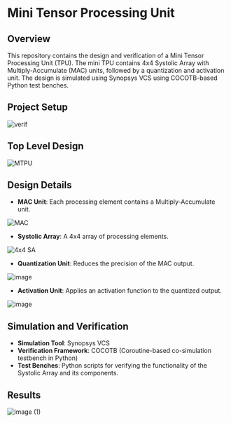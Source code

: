 # Mini Tensor Processing Unit

## Overview

This repository contains the design and verification of a Mini Tensor Processing Unit (TPU). The mini TPU contains 4x4 Systolic Array with Multiply-Accumulate (MAC) units, followed by a quantization and activation unit. The design is simulated using Synopsys VCS using COCOTB-based Python test benches.

## Project Setup

![verif](https://github.com/eengr-aneesrehman/Mini-Tensor-Processing-Unit/assets/103167188/1bc6d148-2885-493e-bbc1-f76f02bdc1b4)


## Top Level Design 

![MTPU](https://github.com/eengr-aneesrehman/Mini-Tensor-Processing-Unit/assets/103167188/40cd947f-3278-42ee-8606-680d9b23cd16)


## Design Details

- **MAC Unit**: Each processing element contains a Multiply-Accumulate unit.

![MAC](https://github.com/eengr-aneesrehman/Mini-Tensor-Processing-Unit/assets/103167188/f1c2af25-4b50-493e-8142-0ec96532b619)

- **Systolic Array**: A 4x4 array of processing elements.

![4x4 SA](https://github.com/eengr-aneesrehman/Mini-Tensor-Processing-Unit/assets/103167188/6a53efda-dfa5-4028-876e-a535422e969b)

  
- **Quantization Unit**: Reduces the precision of the MAC output.

![image](https://github.com/eengr-aneesrehman/Mini-Tensor-Processing-Unit/assets/103167188/fe83d423-3e6c-453c-a606-fc77b174a11a)
  
- **Activation Unit**: Applies an activation function to the quantized output.

![image](https://github.com/eengr-aneesrehman/Mini-Tensor-Processing-Unit/assets/103167188/1a36a257-4ebd-44c0-bb76-50b1f680c48c)

## Simulation and Verification

- **Simulation Tool**: Synopsys VCS
- **Verification Framework**: COCOTB (Coroutine-based co-simulation testbench in Python)
- **Test Benches**: Python scripts for verifying the functionality of the Systolic Array and its components.

## Results

![image (1)](https://github.com/eengr-aneesrehman/Mini-Tensor-Processing-Unit/assets/103167188/34fc171b-d502-45de-9bff-33ce5705c3bb)
